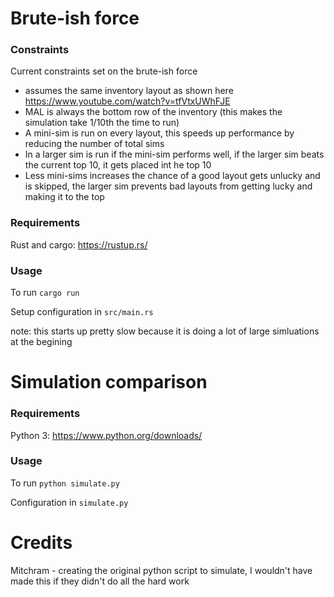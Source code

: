 # Brute-ish force

### Constraints
Current constraints set on the brute-ish force
- assumes the same inventory layout as shown here https://www.youtube.com/watch?v=tfVtxUWhFJE
- MAL is always the bottom row of the inventory (this makes the simulation take 1/10th the time to run)
- A mini-sim is run on every layout, this speeds up performance by reducing the number of total sims
- In a larger sim is run if the mini-sim performs well, if the larger sim beats the current top 10, it gets placed int he top 10
- Less mini-sims increases the chance of a good layout gets unlucky and is skipped, the larger sim prevents bad layouts from getting lucky and making it to the top

### Requirements
Rust and cargo: https://rustup.rs/


### Usage
To run `cargo run`

Setup configuration in `src/main.rs`

note: this starts up pretty slow because it is doing a lot of large simluations at the begining


# Simulation comparison
### Requirements
Python 3: https://www.python.org/downloads/

### Usage
To run `python simulate.py`

Configuration in `simulate.py`


# Credits
Mitchram - creating the original python script to simulate, I wouldn't have made this if they didn't do all the hard work